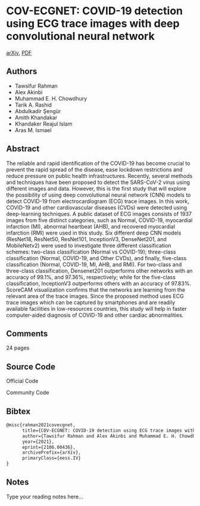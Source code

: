 
# COV-ECGNET: COVID-19 detection using ECG trace images with deep convolutional neural network

[arXiv](https://arxiv.org/abs/2106.0436), [PDF](https://arxiv.org/pdf/2106.0436.pdf)

## Authors

- Tawsifur Rahman
- Alex Akinbi
- Muhammad E. H. Chowdhury
- Tarik A. Rashid
- Abdulkadir Şengür
- Amith Khandakar
- Khandaker Reajul Islam
- Aras M. Ismael

## Abstract

The reliable and rapid identification of the COVID-19 has become crucial to prevent the rapid spread of the disease, ease lockdown restrictions and reduce pressure on public health infrastructures. Recently, several methods and techniques have been proposed to detect the SARS-CoV-2 virus using different images and data. However, this is the first study that will explore the possibility of using deep convolutional neural network (CNN) models to detect COVID-19 from electrocardiogram (ECG) trace images. In this work, COVID-19 and other cardiovascular diseases (CVDs) were detected using deep-learning techniques. A public dataset of ECG images consists of 1937 images from five distinct categories, such as Normal, COVID-19, myocardial infarction (MI), abnormal heartbeat (AHB), and recovered myocardial infarction (RMI) were used in this study. Six different deep CNN models (ResNet18, ResNet50, ResNet101, InceptionV3, DenseNet201, and MobileNetv2) were used to investigate three different classification schemes: two-class classification (Normal vs COVID-19); three-class classification (Normal, COVID-19, and Other CVDs), and finally, five-class classification (Normal, COVID-19, MI, AHB, and RMI). For two-class and three-class classification, Densenet201 outperforms other networks with an accuracy of 99.1%, and 97.36%, respectively; while for the five-class classification, InceptionV3 outperforms others with an accuracy of 97.83%. ScoreCAM visualization confirms that the networks are learning from the relevant area of the trace images. Since the proposed method uses ECG trace images which can be captured by smartphones and are readily available facilities in low-resources countries, this study will help in faster computer-aided diagnosis of COVID-19 and other cardiac abnormalities.

## Comments

24 pages

## Source Code

Official Code



Community Code



## Bibtex

```tex
@misc{rahman2021covecgnet,
      title={COV-ECGNET: COVID-19 detection using ECG trace images with deep convolutional neural network}, 
      author={Tawsifur Rahman and Alex Akinbi and Muhammad E. H. Chowdhury and Tarik A. Rashid and Abdulkadir Şengür and Amith Khandakar and Khandaker Reajul Islam and Aras M. Ismael},
      year={2021},
      eprint={2106.00436},
      archivePrefix={arXiv},
      primaryClass={eess.IV}
}
```

## Notes

Type your reading notes here...

